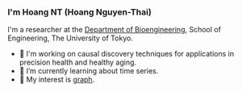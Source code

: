 ### I'm Hoang NT (Hoang Nguyen-Thai)

I'm a researcher at the [Department of Bioengineering](https://bioeng.t.u-tokyo.ac.jp/en/), School of Engineering, The University of Tokyo.
- 🔬 I'm working on causal discovery techniques for applications in precision health and healthy aging.
- 🌱 I’m currently learning about time series.
- 💛 My interest is [graph](https://scholar.google.com/citations?user=iuSBSHsAAAAJ&hl=en). 


<!--
**gear/gear** is a ✨ _special_ ✨ repository because its `README.md` (this file) appears on your GitHub profile.

Here are some ideas to get you started:

- 🔭 I’m currently working on ...
- 🌱 I’m currently learning ...
- 👯 I’m looking to collaborate on ...
- 🤔 I’m looking for help with ...
- 💬 Ask me about ...
- 📫 How to reach me: ...
- 😄 Pronouns: ...
- ⚡ Fun fact: ...
-->
